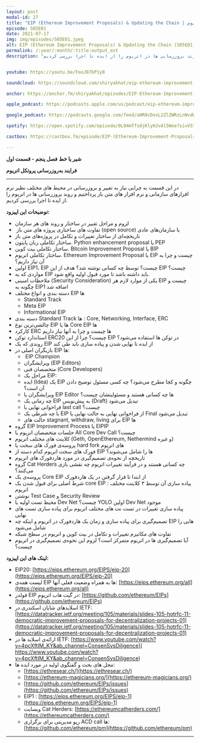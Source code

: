 ```yaml
---
layout: post
modal-id: 27
title: "EIP (Ethereum Improvement Proposals) & Updating the Chain | فرایند به‌روز‌رسانی پروتکل اتریوم (S05E01)"
episode: S05E01
date: 2021-07-17
img: img/episodes/S05E01.jpeg
alt: EIP (Ethereum Improvement Proposals) & Updating the Chain (S05E01)
permalink: /:year/:month/:title:output_ext
description: "در این قسمت به چرایی نیاز به تغییر و بروزرسانی در محیط های مختلف نظیر نرم افزارهای سازمانی و نرم افزار های متن باز پرداختیم و روند بروزرسانی ها در اتریوم را از ایده تا اجرا بررسی کردیم." 


youtube: https://youtu.be/FooJ87bP1y8

soundcloud: https://soundcloud.com/shiryakhat/eip-ethereum-improvement-proposals-updating-the-chain-s05e01

anchor: https://anchor.fm/shiryakhat/episodes/EIP-Ethereum-Improvement-Proposals--Updating-the-Chain-S05E01-e14u29q

apple_podcast: https://podcasts.apple.com/us/podcast/eip-ethereum-improvement-proposals-updating-chain-s05e01/id1221206951?i=1000529866565

google_podcast: https://podcasts.google.com/feed/aHR0cDovL2ZlZWRzLnNvdW5kY2xvdWQuY29tL3VzZXJzL3NvdW5kY2xvdWQ6dXNlcnM6MjYyMzE4MTEzL3NvdW5kcy5yc3M/episode/NTgyMzYyY2QtNmFlZS00MThhLWE3ZjUtMjBiMTJjNjI2NGE1?sa=X&ved=0CAUQkfYCahcKEwiwl9O8yvrxAhUAAAAAHQAAAAAQAQ

spotify: https://open.spotify.com/episode/0L94mTfsOjKlyHJvAl5Woe?si=VSt2xxZGTgeBXr2viDNsjQ&dl_branch=1

castbox: https://castbox.fm/episode/EIP-(Ethereum-Improvement-Proposals)-%26-Updating-the-Chain-(S05E01)-id2539522-id407436081?utm_source=website&utm_medium=dlink&utm_campaign=web_share&utm_content=EIP%20(Ethereum%20Improvement%20Proposals)%20%26%20Updating%20the%20Chain%20(S05E01)-CastBox_FM

---
```


**شیر یا خط**
**فصل پنجم - قسمت اول**

**فرایند به‌روز‌رسانی پروتکل اتریوم**

-------------------------------------------------------
در این قسمت به چرایی نیاز به تغییر و بروزرسانی در محیط های مختلف نظیر نرم افزارهای سازمانی و نرم افزار های متن باز پرداختیم و روند بروزرسانی ها در اتریوم را از ایده تا اجرا بررسی کردیم.


**توضیحات این اپیزود:**

* لزوم و مراحل تغییر در ساختار و روند های هر سازمان
*  تفاوت های ساختاری پروژه های متن باز (open source) با سازمان‌های عادی
* تاریخچه‌ای از ساختار تغییرات و تکامل در پروژه‌های متن باز 
* ساختار تکاملی زبان پایتون. Python enhancement proposal یا PEP
* ساختار تکاملی بیت کوین. Bitcoin Improvement Proposal یا BIP
* ساختار تکاملی اتریوم. Ethereum Improvement Proposal یا EIP چیست و چرا به آن نیاز داریم؟
* اولین EIP1، EIP چیست؟ توسط چه کسانی نوشته شد؟ هدف از این EIP چیست؟
* مواردی که یه EIP باید داشته باشد تا مورد قبول اولیه واقع شود.
* ملاحظات امنیتی (Security Consideration) یکی از موارد لازم هر EIP چیست و چگونه به EIP1 اضافه شد
* دسته‌ بندی و انواع مختلف EIP ها
    * Standard Track
    * Meta EIP
    * Informational EIP
* دسته بندی Standard Track ها : Core, Networking, Interface, ERC
* چالشی‌ترین نوع EIP ها یا Core EIP ها
* کارکرد ERC ها چیست و چرا به آنها نیاز داریم
* استاندارد توکن ERC20 چیست؟ چرا از این EIP در توکن ها استفاده می‌شود؟
* روندی که یک EIP از ایده تا نهایی شدن و پیاده سازی باید طی کند
* بازیگران اصلی در EIP ها:
    *  EIP Champion 
    * ویرایشگران (EIP Editors)
    * متخصصان فنی (Core Developers)
    * مراحل یک EIP:
    * ایده (Idea) یک EIP چگونه و کجا مطرح می‌شود؟ چه کسی مسئول توضیح دادن آن است؟
    * ویرایشگران یا EIP Editor ها چه کسانی هستند و مسئولیتشان چیست؟
    * چه زمانی یک EIP به پیش‌نویس (Draft) تبدیل می‌شود
    * فراخوانی نهایی یا last call چیست؟
    * با چه شرطی یک EIP از فراخوانی نهایی به حالت نهایی یا Final تبدیل می‌شود
    * حالت های stagnant, withdraw, living برای EIP ها
* گروه EIP Improvement Process یا EIPIP
* جلسات متخصصان اتریوم یا All Core Dev Call چیست؟
* کلاینت های مختلف اتریوم (Geth, OpenEthereum, Nethermind و غیره)
* پروسه‌ی فورک های سخت یا hard fork های اتریوم
* فورک های سخت اتریوم کدام دسته از EIP ها را شامل می‌شوند؟
* تاریخچه از نحوه‌ی تصمیم‌گیری در مورد هاردفورک های اتریوم
* گروه Cat Herders چه کسانی هستند و در فرآیند تغییرات اتریوم چه نقشی بازی می‌کنند؟
* پروسه‌ی یک Core EIP از ابتدا تا قرار گرفتن در یک هاردفورک
* شرط اصلی برای قبول شدن یک core EIP : پیاده سازی آن توسط ۳ کلاینت مختلف اتریوم
* نوشتن Test Case و Security Review
* محیط تست اولیه یا Dev Net چیست؟ YOLO اولین Dev Net موجود
* پیاده سازی تغییرات در تست نت های مختلف اتریوم برای پیاده سازی تست های نهایی
* تصمیم‌گیری برای پیاده سازی و زمان یک هاردفورک در اتریوم و اینکه چه EIP هایی را شامل می‌شود
* تفاوت های مکانیزم تغییرات و تکامل در بیت کوین و اتریوم در سطح شبکه
* آیا تصمیم‌گیری ها در اتریوم متمرکز است؟ لزوم این نحوه‌ی تصمیم‌گیری در اتریوم چیست؟


**لینک های این اپیزود:**

* EIP20: [https://eips.ethereum.org/EIPS/eip-20](https://eips.ethereum.org/EIPS/eip-20)
* لیست همه‌ی EIP ها به همراه وضعیت فعلی آنها: [https://eips.ethereum.org/all](https://eips.ethereum.org/all)
* فولدر EIP در گیت هاب اتریوم: [https://github.com/ethereum/EIPs](https://github.com/ethereum/EIPs)
* اسلایدهای شایان اسکندری در IETF: [https://datatracker.ietf.org/meeting/105/materials/slides-105-hotrfc-11-democratic-improvement-proposals-for-decentralization-projects-01](https://datatracker.ietf.org/meeting/105/materials/slides-105-hotrfc-11-democratic-improvement-proposals-for-decentralization-projects-01)
* ارائه‌ی اسلاید ها در IETF: [https://www.youtube.com/watch?v=4pcXftIM_KY&ab_channel=ConsenSysDiligence]( https://www.youtube.com/watch?v=4pcXftIM_KY&ab_channel=ConsenSysDiligence)
* محل های بحث و گفتگوی اولیه در مورد ایده ها:
    * [https://ethresear.ch/](https://ethresear.ch/)
    * [https://ethereum-magicians.org/](https://ethereum-magicians.org/)
    * [https://github.com/ethereum/EIPs/issues](https://github.com/ethereum/EIPs/issues)
    * EIP1 : [https://eips.ethereum.org/EIPS/eip-1](https://eips.ethereum.org/EIPS/eip-1)
    * وبسایت Cat Herders: [https://ethereumcatherders.com/](https://ethereumcatherders.com/)
    * رپو مدیریتی برای برگزاری ACD call ها: [https://github.com/ethereum/pm](https://github.com/ethereum/pm)


-----------------------------------------------------------------------
